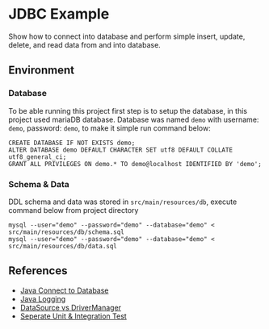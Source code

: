 # JDBC Example
Show how to connect into database and perform simple insert, update, delete, and read data from and
into database.

## Environment

### Database
To be able running this project first step is to setup the database, in this project used mariaDB
database. Database was named `demo` with username: `demo`, password: `demo`, to make it simple
run command below:

```
CREATE DATABASE IF NOT EXISTS demo;
ALTER DATABASE demo DEFAULT CHARACTER SET utf8 DEFAULT COLLATE utf8_general_ci;
GRANT ALL PRIVILEGES ON demo.* TO demo@localhost IDENTIFIED BY 'demo';
```

### Schema & Data
DDL schema and data was stored in `src/main/resources/db`, execute command below from project directory

```
mysql --user="demo" --password="demo" --database="demo" < src/main/resources/db/schema.sql
mysql --user="demo" --password="demo" --database="demo" < src/main/resources/db/data.sql
```

## References
* [Java Connect to Database](http://stackoverflow.com/a/30826155)
* [Java Logging](http://stackoverflow.com/a/16448421)
* [DataSource vs DriverManager](http://zetcode.com/tutorials/jeetutorials/datasource/)
* [Seperate Unit & Integration Test](https://antoniogoncalves.org/2012/12/13/lets-turn-integration-tests-with-maven-to-a-first-class-citizen/)